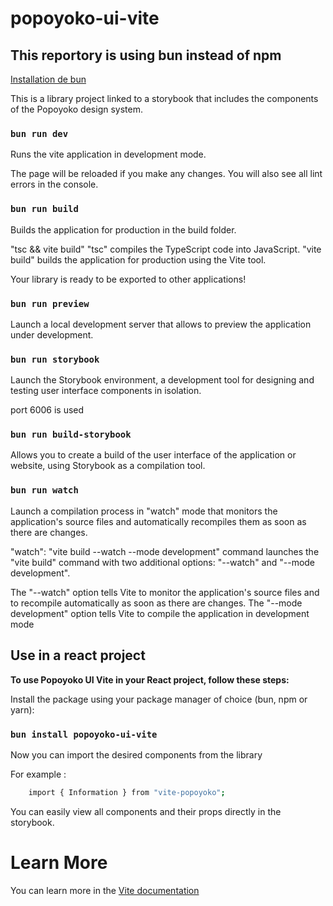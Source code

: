 
# popoyoko-ui-vite

## This reportory is using bun instead of npm
[Installation de bun](Installation)

This is a library project linked to a storybook that includes the components of the Popoyoko design system.

### `bun run dev`

Runs the vite application in development mode.

The page will be reloaded if you make any changes.
You will also see all lint errors in the console.

### `bun run build`

Builds the application for production in the build folder.

"tsc && vite build"
"tsc" compiles the TypeScript code into JavaScript.
"vite build" builds the application for production using the Vite tool.

Your library is ready to be exported to other applications!

### `bun run preview`

Launch a local development server that allows to preview the application under development.

### `bun run storybook`

Launch the Storybook environment, a development tool for designing and testing user interface components in isolation.

port 6006 is used

### `bun run build-storybook` 

Allows you to create a build of the user interface of the application or website, using Storybook as a compilation tool.

### `bun run watch`

Launch a compilation process in "watch" mode that monitors the application's source files and automatically recompiles them as soon as there are changes.

"watch": "vite build --watch --mode development"
command launches the "vite build" command with two additional options: "--watch" and "--mode development".

The "--watch" option tells Vite to monitor the application's source files and to recompile automatically as soon as there are changes. The "--mode development" option tells Vite to compile the application in development mode


## Use in a react project

**To use Popoyoko UI Vite in your React project, follow these steps:**

 Install the package using your package manager of choice (bun, npm or yarn):

 ### `bun install popoyoko-ui-vite`

Now you can import the desired components from the library

For example :
```bash 
    import { Information } from "vite-popoyoko";
```
 You can easily view all components and their props directly in the storybook.

# Learn More

You can learn more in the [Vite documentation](https://vitejs.dev/guide/ )


